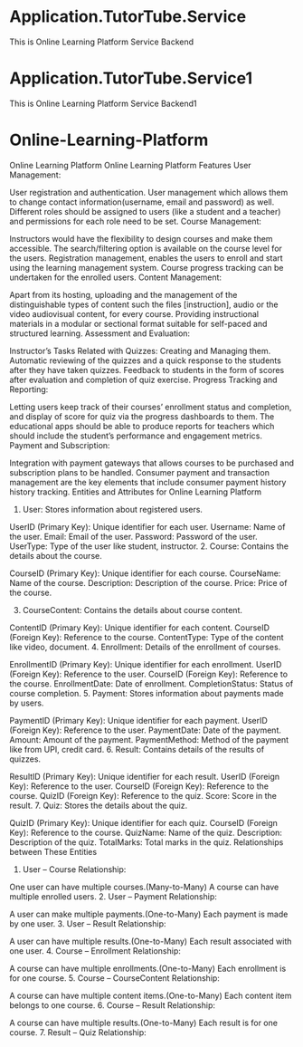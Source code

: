 # Application.TutorTube.Service
This is Online Learning Platform Service Backend
# Application.TutorTube.Service1
This is Online Learning Platform Service Backend1
# Online-Learning-Platform
Online Learning Platform 
Online Learning Platform Features
User Management:

User registration and authentication.
User management which allows them to change contact information(username, email and password) as well.
Different roles should be assigned to users (like a student and a teacher) and permissions for each role need to be set.
Course Management:

Instructors would have the flexibility to design courses and make them accessible.
The search/filtering option is available on the course level for the users.
Registration management, enables the users to enroll and start using the learning management system.
Course progress tracking can be undertaken for the enrolled users.
Content Management:

Apart from its hosting, uploading and the management of the distinguishable types of content such the files [instruction], audio or the video audiovisual content, for every course.
Providing instructional materials in a modular or sectional format suitable for self-paced and structured learning.
Assessment and Evaluation:

Instructor’s Tasks Related with Quizzes: Creating and Managing them.
Automatic reviewing of the quizzes and a quick response to the students after they have taken quizzes.
Feedback to students in the form of scores after evaluation and completion of quiz exercise.
Progress Tracking and Reporting:

Letting users keep track of their courses’ enrollment status and completion, and display of score for quiz via the progress dashboards to them.
The educational apps should be able to produce reports for teachers which should include the student’s performance and engagement metrics.
Payment and Subscription:

Integration with payment gateways that allows courses to be purchased and subscription plans to be handled.
Consumer payment and transaction management are the key elements that include consumer payment history history tracking.
Entities and Attributes for Online Learning Platform
1. User: Stores information about registered users.

UserID (Primary Key): Unique identifier for each user.
Username: Name of the user.
Email: Email of the user.
Password: Password of the user.
UserType: Type of the user like student, instructor.
2. Course: Contains the details about the course.

CourseID (Primary Key): Unique identifier for each course.
CourseName: Name of the course.
Description: Description of the course.
Price: Price of the course.

3. CourseContent: Contains the details about course content.

ContentID (Primary Key): Unique identifier for each content.
CourseID (Foreign Key): Reference to the course.
ContentType: Type of the content like video, document.
4. Enrollment: Details of the enrollment of courses.

EnrollmentID (Primary Key): Unique identifier for each enrollment.
UserID (Foreign Key): Reference to the user.
CourseID (Foreign Key): Reference to the course.
EnrollmentDate: Date of enrollment.
CompletionStatus: Status of course completion.
5. Payment: Stores information about payments made by users.

PaymentID (Primary Key): Unique identifier for each payment.
UserID (Foreign Key): Reference to the user.
PaymentDate: Date of the payment.
Amount: Amount of the payment.
PaymentMethod: Method of the payment like from UPI, credit card.
6. Result: Contains details of the results of quizzes.

ResultID (Primary Key): Unique identifier for each result.
UserID (Foreign Key): Reference to the user.
CourseID (Foreign Key): Reference to the course.
QuizID (Foreign Key): Reference to the quiz.
Score: Score in the result.
7. Quiz: Stores the details about the quiz.

QuizID (Primary Key): Unique identifier for each quiz.
CourseID (Foreign Key): Reference to the course.
QuizName: Name of the quiz.
Description: Description of the quiz.
TotalMarks: Total marks in the quiz.
Relationships between These Entities
1. User – Course Relationship:

One user can have multiple courses.(Many-to-Many)
A course can have multiple enrolled users.
2. User – Payment Relationship:

A user can make multiple payments.(One-to-Many)
Each payment is made by one user.
3. User – Result Relationship:

A user can have multiple results.(One-to-Many)
Each result associated with one user.
4. Course – Enrollment Relationship:

A course can have multiple enrollments.(One-to-Many)
Each enrollment is for one course.
5. Course – CourseContent Relationship:

A course can have multiple content items.(One-to-Many)
Each content item belongs to one course.
6. Course – Result Relationship:

A course can have multiple results.(One-to-Many)
Each result is for one course.
7. Result – Quiz Relationship:

